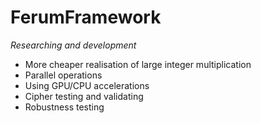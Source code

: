 <h1>FerumFramework</h1>
 
*Researching and development*

* More cheaper realisation of large integer  multiplication
* Parallel operations
* Using GPU/CPU accelerations
* Cipher testing and validating
* Robustness testing






